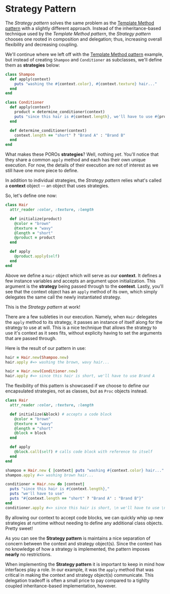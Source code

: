 Strategy Pattern
================

The *Strategy pattern* solves the same problem as the [Template Method pattern](patterns/template.md) with a slightly different approach. Instead of the inheritance-based technique used by the *Template Method pattern*, the *Strategy pattern* chooses one rooted in composition and delegation; thus, increasing overall flexibility and decreasing coupling.

We'll continue where we left off with the [Template Method pattern](patterns/template.md) example, but instead of creating `Shampoo` and `Conditioner` as subclasses, we'll define them as **strategies** below:

```ruby
class Shampoo
  def apply(context)
    puts "washing the #{context.color}, #{context.texture} hair..."
  end
end

class Conditioner
  def apply(context)
    product = determine_conditioner(context)
    puts "since this hair is #{context.length}, we'll have to use #{product}"
  end

  def determine_conditioner(context)
    context.length == "short" ? "Brand A" : "Brand B"
  end
end
```

What makes these POROs **strategies**? Well, nothing *yet*. You'll notice that they share a common `apply` method and each has their own unique execution. For now, the details of their execution are not of interest as we still have one more piece to define.

In addition to individual strategies, the *Strategy pattern* relies what's called a **context** object -- an object that uses strategies.

So, let's define one now:

```ruby
class Hair
  attr_reader :color, :texture, :length

  def initialize(product)
    @color = "brown"
    @texture = "wavy"
    @length = "short"
    @product = product
  end

  def apply
    @product.apply(self)
  end
end
```
Above we define a `Hair` object which will serve as our **context**. It defines a few instance variables and accepts an argument upon initialization. This argument is the **strategy** being passed through to the **context**. Lastly, you'll see that the context object has an `apply` method of its own, which simply delegates the same call the newly instantiated strategy.

This is the *Strategy pattern* at work!

There are a few subleties in our execution. Namely, when `Hair` delegates the `apply` method to its strategy, it passes an instance of itself along for the strategy to use at will. This is a nice technique that allows the strategy to use it's context as it sees fits, without explicity having to set the arguments that are passed through.

Here is the result of our pattern in use:

```ruby
hair = Hair.new(Shampoo.new)
hair.apply #=> washing the brown, wavy hair...

hair = Hair.new(Conditioner.new)
hair.apply #=> since this hair is short, we'll have to use Brand A
```

The flexibility of this pattern is showcased if we choose to define our encapsulated strategies, not as classes, but as `Proc` objects instead.

```ruby
class Hair
  attr_reader :color, :texture, :length

  def initialize(&block) # accepts a code block
    @color = "brown"
    @texture = "wavy"
    @length = "short"
    @block = block
  end

  def apply
    @block.call(self) # calls code block with reference to itself
  end
end

shampoo = Hair.new { |context| puts "washing #{context.color} hair..." }
shampoo.apply #=> washing brown hair...

conditioner = Hair.new do |context|
  puts "since this hair is #{context.length},"
  puts "we'll have to use"
  puts "#{context.length == "short" ? "Brand A" : "Brand B"}"
end
conditioner.apply #=> since this hair is short, \n we'll have to use \n Brand A
```

By allowing our context to accept code blocks, we can quickly whip up new strategies at runtime without needing to define any additional class objects. Pretty sweet!

As you can see the **Strategy pattern** is maintains a nice separation of concern between the context and strategy object(s). Since the context has no knowledge of how a strategy is implemented, the pattern imposes **nearly** no restrictions.

When implementing the **Strategy pattern** it is important to keep in mind how interfaces play a role. In our example, it was the `apply` method that was critical in making the context and strategy object(s) communicate. This delegation tradeoff is often a small price to pay compared to a tighlty coupled inheritance-based implementation, however.
